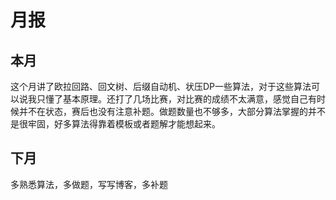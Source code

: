 # 月报
## 本月
这个月讲了欧拉回路、回文树、后缀自动机、状压DP一些算法，对于这些算法可以说我只懂了基本原理。还打了几场比赛，对比赛的成绩不太满意，感觉自己有时候并不在状态，赛后也没有注意补题。做题数量也不够多，大部分算法掌握的并不是很牢固，好多算法得靠着模板或者题解才能想起来。
## 下月
多熟悉算法，多做题，写写博客，多补题


